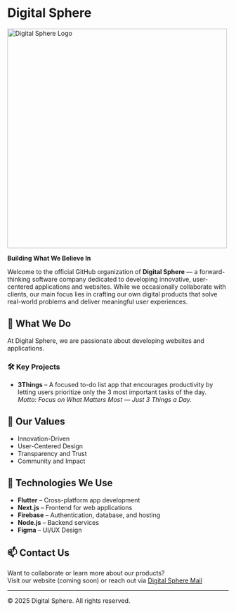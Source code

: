 # Digital Sphere
 <img src="https://scontent-sea1-1.xx.fbcdn.net/v/t39.30808-6/497775008_122176242272287695_7390617425684415592_n.jpg?_nc_cat=109&ccb=1-7&_nc_sid=cc71e4&_nc_ohc=9bySGcBB8V4Q7kNvwGXSN3D&_nc_oc=AdnU1HTKVVGervKZZjBVaNbFoTQPQETZoCgoyui0c4AeWdiaby4cxP7KWlpVZj8ZNzM&_nc_zt=23&_nc_ht=scontent-sea1-1.xx&_nc_gid=DqdgUCqFyTRUIt6nDr-xGQ&oh=00_AfJKbAWFvQQDorQsJZw9oyuuVrxIzYYDG8WLtKDg7rfePw&oe=682F68DD" alt="Digital Sphere Logo" width="500"/>


**Building What We Believe In**

Welcome to the official GitHub organization of **Digital Sphere** — a forward-thinking software company dedicated to developing innovative, user-centered applications and websites. While we occasionally collaborate with clients, our main focus lies in crafting our own digital products that solve real-world problems and deliver meaningful user experiences.

## 🚀 What We Do

At Digital Sphere, we are passionate about developing websites and applications.
### 🛠 Key Projects

- **3Things** – A focused to-do list app that encourages productivity by letting users prioritize only the 3 most important tasks of the day.  
  _Motto: Focus on What Matters Most — Just 3 Things a Day._

## 💼 Our Values

- Innovation-Driven
- User-Centered Design
- Transparency and Trust
- Community and Impact

## 📲 Technologies We Use

- **Flutter** – Cross-platform app development
- **Next.js** – Frontend for web applications
- **Firebase** – Authentication, database, and hosting
- **Node.js** – Backend services
- **Figma** – UI/UX Design

## 📫 Contact Us

Want to collaborate or learn more about our products?  
Visit our website (coming soon) or reach out via [Digital Sphere Mail](mailto:digitalsphere.burma@gmail.com)

---

© 2025 Digital Sphere. All rights reserved.
